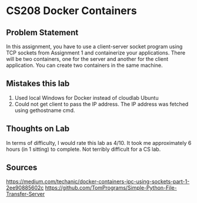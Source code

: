 # CS208 Docker Containers

## Problem Statement
In this assignment, you have to use a client-server socket program using TCP sockets
from Assignment 1 and containerize your applications. There will be two containers, one
for the server and another for the client application. You can create two containers in the
same machine.

## Mistakes this lab
1. Used local Windows for Docker instead of cloudlab Ubuntu
2. Could not get client to pass the IP address. The IP address was fetched using gethostname cmd.

## Thoughts on Lab
In terms of difficulty, I would rate this lab as 4/10. It took me approximately 6 hours (in 1 sitting) to complete. Not terribly difficult for a CS lab. 

## Sources
https://medium.com/techanic/docker-containers-ipc-using-sockets-part-1-2ee90885602c
https://github.com/TomPrograms/Simple-Python-File-Transfer-Server
